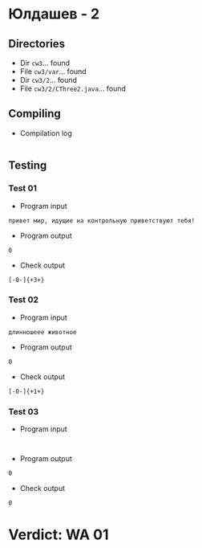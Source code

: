 # Юлдашев - 2
## Directories
- Dir `cw3`... found
- File `cw3/var`... found
- Dir `cw3/2`... found
- File `cw3/2/CThree2.java`... found
## Compiling
- Compilation log
```

```
## Testing
### Test 01
- Program input
```
привет мир, идущие на контрольную приветствуют тебя!

```
- Program output
```
0

```
- Check output
```
[-0-]{+3+}

```
### Test 02
- Program input
```
длинношеее животное

```
- Program output
```
0

```
- Check output
```
[-0-]{+1+}

```
### Test 03
- Program input
```


```
- Program output
```
0

```
- Check output
```
0

```
# Verdict: WA 01
